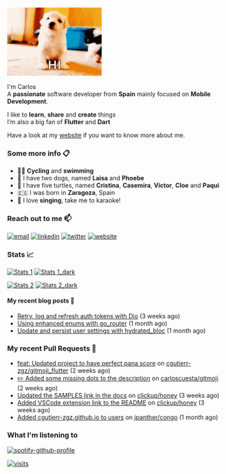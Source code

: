 ![hi](https://raw.githubusercontent.com/cgutierr-zgz/cgutierr-zgz/master/puppy-hi.gif)

I'm Carlos<br>
A **passionate** software developer from **Spain** mainly focused on **Mobile Development**.

I like to **learn**, **share** and **create** things<br>
I’m also a big fan of **Flutter** and **Dart**

Have a look at my [website](https://cgutierr-zgz.github.io) if you want to know more about me.

### Some more info 📋

- 🚴‍♀️ **Cycling** and **swimming** 
- 🐶 I have two dogs, named **Laisa** and **Phoebe**
- 🐢 I have five turtles, named **Cristina**, **Casemira**, **Victor**, **Cloe** and **Paqui**
- 🇪🇸 I was born in **Zaragoza**, Spain
- 🎤 I love **singing**, take me to karaoke!


### Reach out to me 📫

[![email](https://img.shields.io/badge/-email-red?&logo=Gmail&logoColor=white)](mailto:carlosgutimo.3d@gmail.com)
[![linkedin](https://img.shields.io/badge/-cgutierr-blue?&logo=Linkedin&logoColor=white)](https://www.linkedin.com/in/cgutierr)
[![twitter](https://img.shields.io/badge/-dud_ichi-blue?&logo=Twitter&logoColor=white)](https://twitter.com/dud_ichi)
[![website](https://img.shields.io/badge/-website-purple?&logo=Hugo&logoColor=white)](https://cgutierr-zgz.github.io/)

### Stats 📈

[![Stats 1](https://github-readme-stats.vercel.app/api?username=cgutierr-zgz&show_icons=true&count_private=true)](https://github.com/cgutierr-zgz#gh-light-mode-only)
[![Stats 1_dark](https://github-readme-stats.vercel.app/api?username=cgutierr-zgz&show_icons=true&count_private=true&theme=dark)](https://github.com/cgutierr-zgz#gh-dark-mode-only)

[![Stats 2](https://github-readme-streak-stats.herokuapp.com/?user=cgutierr-zgz)](https://github.com/cgutierr-zgz#gh-light-mode-only)
[![Stats 2_dark](https://github-readme-streak-stats.herokuapp.com/?user=cgutierr-zgz&theme=dark)](https://github.com/cgutierr-zgz#gh-dark-mode-only)

#### My recent blog posts 📜

- [Retry, log and refresh auth tokens with Dio](https://cgutierr-zgz.github.io/posts/refreshing-auth-tokens-with-dio/) (3 weeks ago)
- [Using enhanced enums with go_router](https://cgutierr-zgz.github.io/posts/go-router-enums/) (1 month ago)
- [Update and persist user settings with hydrated_bloc](https://cgutierr-zgz.github.io/posts/storing-settings-with-hydrated-bloc/) (1 month ago)

### My recent Pull Requests 🔨

- [feat: Updated project to have perfect pana score](https://github.com/cgutierr-zgz/gitmoji_flutter/pull/1) on [cgutierr-zgz/gitmoji_flutter](https://github.com/cgutierr-zgz/gitmoji_flutter) (2 weeks ago)
- [✏️ Added some missing dots to the description](https://github.com/carloscuesta/gitmoji/pull/1206) on [carloscuesta/gitmoji](https://github.com/carloscuesta/gitmoji) (2 weeks ago)
- [Updated the SAMPLES link in the docs](https://github.com/clickup/honey/pull/25) on [clickup/honey](https://github.com/clickup/honey) (3 weeks ago)
- [Added VSCode extension link to the README](https://github.com/clickup/honey/pull/24) on [clickup/honey](https://github.com/clickup/honey) (3 weeks ago)
- [Added cgutierr-zgz.github.io to users](https://github.com/jpanther/congo/pull/362) on [jpanther/congo](https://github.com/jpanther/congo) (1 month ago)
  
### What I'm listening to

[![spotify-github-profile](https://spotify-github-profile.vercel.app/api/view?uid=21kzfn436nvxgiht6l2md2wxa&cover_image=true&theme=default&show_offline=false&background_color=121212)](https://github.com/kittinan/spotify-github-profile)

[![visits](https://komarev.com/ghpvc/?username=cgutierr-zgz&label=Profile%20views&color=0e75b6&style=flat)](https://github.com/cgutierr-zgz)
